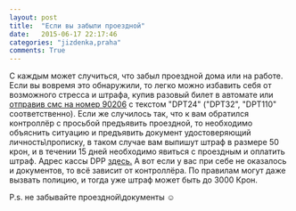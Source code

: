 ```yaml
---
layout: post
title:  "Если вы забыли проездной"
date:   2015-06-17 22:17:46
categories: "jizdenka,praha"
comments: True
---
```

С каждым может случиться, что забыл проездной дома или на работе. Если вы вовремя это обнаружили, то легко можно избавить себя от возможного стресса и штрафа, купив разовый билет в автомате 
или <a href="http://www.smsjizdenka.cz/MATicketsDPP/sms/index.do" target="_blank">отправив смс на номер 90206</a> с текстом "DPT24" ("DPT32", "DPT110" соответственно).
Если же случилось так, что к вам обратился контроллёр с просьбой предъявить проездной, то необходимо объяснить ситуацию и предъявить документ удостоверяющий личность\прописку, в таком случае вам выпишут штраф в размере 50 крон, и в течении 15 дней необходимо явиться с проездным и оплатить 
штраф. Адрес кассы DPP <a href="http://www.dpp.cz/doplatkova-pokladna/" target="_blank">здесь.</a> А вот если у вас при себе не оказалось и документов, то всё зависит от контроллёра. 
По правилам могут даже вызвать полицию, и тогда уже штраф может быть до 3000 Крон. 

P.s. не забывайте проездной\документы ☺
<!--more-->
